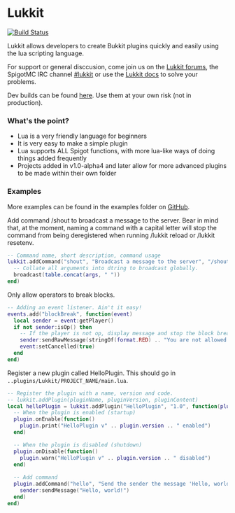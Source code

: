 Lukkit
======

[![Build Status](https://ci.jammehcow.ml/job/Lukkit/badge/icon)](https://ci.jammehcow.ml/job/Lukkit)

Lukkit allows developers to create Bukkit plugins quickly and easily using the lua scripting language.

For support or general disccusion, come join us on the [Lukkit forums](https://theartex.net/lukkit), the SpigotMC IRC channel [#lukkit](http://fry.spi.gt/iris/?nick=&channels=lukkit) or use the [Lukkit docs](https://theartex.net/lukkit/docs) to solve your problems.

Dev builds can be found [here](https://jenkins.jammehcow.ml). Use them at your own risk (not in production).

### What's the point?
 - Lua is a very friendly language for beginners
 - It is very easy to make a simple plugin
 - Lua supports ALL Spigot functions, with more lua-like ways of doing things added frequently
 - Projects added in v1.0-alpha4 and later allow for more advanced plugins to be made within their own folder

### Examples
More examples can be found in the examples folder on [GitHub](https://github.com/jammehcow/Lukkit/tree/master/examples).


Add command /shout to broadcast a message to the server. Bear in mind that, at the moment, naming a command with a capital letter will stop the command from being deregistered when running /lukkit reload or /lukkit resetenv.
```lua
-- Command name, short description, command usage
lukkit.addCommand("shout", "Broadcast a message to the server", "/shout Your message here", function(sender, args)
  -- Collate all arguments into dtring to broadcast globally.
  broadcast(table.concat(args, " "))
end)
```

Only allow operators to break blocks.
```lua
-- Adding an event listener. Ain't it easy!
events.add("blockBreak", function(event)
  local sender = event:getPlayer()
  if not sender:isOp() then
    -- If the player is not op, display message and stop the block breaking event
    sender:sendRawMessage(stringOf(format.RED) .. "You are not allowed to break blocks")
    event:setCancelled(true)
  end
end)
```

Register a new plugin called HelloPlugin. This should go in `..plugins/Lukkit/PROJECT_NAME/main.lua`.
```lua
-- Register the plugin with a name, version and code. 
-- lukkit.addPlugin(pluginName, pluginVersion, pluginContent)
local helloPlugin = lukkit.addPlugin("HelloPlugin", "1.0", function(plugin)
  -- When the plugin is enabled (startup)
  plugin.onEnable(function()
    plugin.print("HelloPlugin v" .. plugin.version .. " enabled")
  end)

  -- When the plugin is disabled (shutdown)
  plugin.onDisable(function()
    plugin.warn("HelloPlugin v" .. plugin.version .. " disabled")
  end)
  
  -- Add command
  plugin.addCommand("hello", "Send the sender the message 'Hello, world!'", "/hello", function(sender, args)
    sender:sendMessage("Hello, world!")
  end)
end)
```
